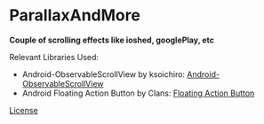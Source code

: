 # ParallaxAndMore
**Couple of scrolling effects like ioshed, googlePlay, etc**

Relevant Libraries Used:
- Android-ObservableScrollView by ksoichiro: [Android-ObservableScrollView](https://github.com/ksoichiro/Android-ObservableScrollView/blob/master/README.md)
- Android Floating Action Button by Clans: [Floating Action Button](https://github.com/Clans/FloatingActionButton)

[License](http://www.apache.org/licenses/LICENSE-2.0.html)
